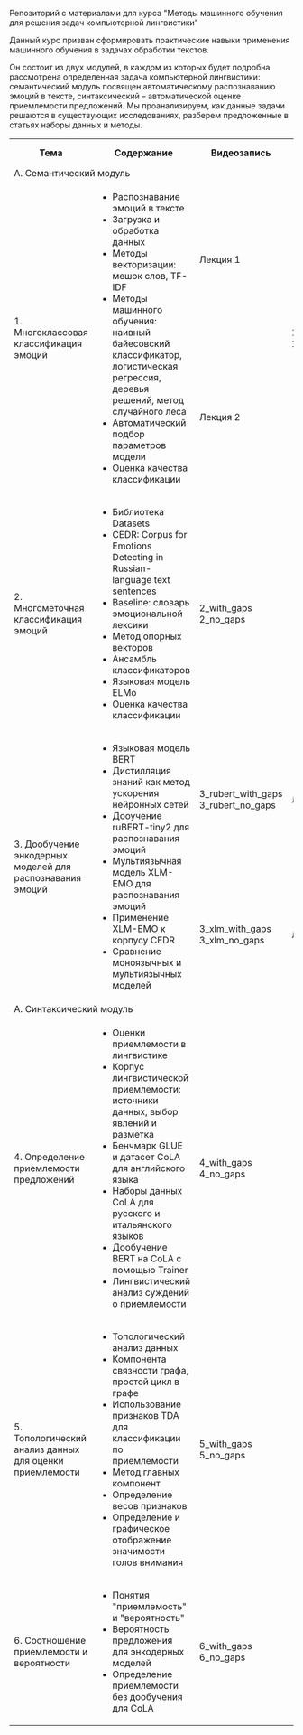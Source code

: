 Репозиторий с материалами для курса "Методы машинного обучения для решения задач компьютерной лингвистики"

Данный курс призван сформировать практические навыки применения машинного обучения в задачах обработки текстов.

Он состоит из двух модулей, в каждом из которых будет подробна рассмотрена определенная задача компьютерной лингвистики: семантический модуль посвящен автоматическому распознаванию эмоций в тексте, синтаксический – автоматической оценке приемлемости предложений. Мы проанализируем, как данные задачи решаются в существующих исследованиях, разберем предложенные в статьях наборы данных и методы.

<!DOCTYPE html>
<html>
<table>
  <tr>
    <th>Тема</th>
    <th>Содержание</th>
    <th>Видеозапись</th>
    <th>Colab-блокнот</th>
  </tr>
  <tr>
    <td colspan="3">А. Семантический модуль</td>
    </tr>
  <tr>
    <td rowspan="2">1. Многоклассовая классификация эмоций</td>
    <td rowspan="2"><ul>
  <li>Распознавание эмоций в тексте</li>
  <li>Загрузка и обработка данных</li>
  <li>Методы векторизации: мешок слов, TF-IDF</li>
  <li>Методы машинного обучения: наивный байесовский классификатор, логистическая регрессия, деревья решений, метод случайного леса</li>
  <li>Автоматический подбор параметров модели</li>
  <li>Оценка качества классификации</li>
</ul>  </td>
    <td>Лекция 1</td>
        <td rowspan="2">1_with_gaps<br/>1_no_gaps</td>
    </tr>
  <tr>
    <td>Лекция 2</td>
  </tr>
  <tr>
    <td>2. Многометочная классификация эмоций</td>
      <td><ul>
  <li>Библиотека Datasets</li>
  <li>CEDR: Corpus for Emotions Detecting in Russian-language text sentences</li>
  <li>Baseline: словарь эмоциональной лексики</li>
  <li>Метод опорных векторов</li>
  <li>Ансамбль классификаторов</li>
  <li>Языковая модель ELMo</li>
  <li>Оценка качества классификации</li>
</ul>  </td>
    <td>2_with_gaps<br/>2_no_gaps</td>
     </tr>
     <tr>
  <td rowspan="2">3. Дообучение энкодерных моделей для распознавания эмоций</td>
      <td rowspan="2"><ul>
  <li>Языковая модель BERT</li>
  <li>Дистилляция знаний как метод ускорения нейронных сетей</li>
  <li>Дооучение ruBERT-tiny2 для распознавания эмоций</li>
  <li>Мультиязычная модель XLM-EMO для распознавания эмоций</li>
  <li>Применение XLM-EMO к корпусу CEDR</li>
  <li>Сравнение моноязычных и мультиязычных моделей</li>
</ul>  </td>
       <td>3_rubert_with_gaps<br/>3_rubert_no_gaps</td>
        <td>Лекция 5</td>
       </tr>
      <tr>
       <td>3_xlm_with_gaps<br/>3_xlm_no_gaps</td>
        <td>Лекция 6</td>
   </tr>
  <tr>
    <td colspan="2">А. Синтаксический модуль</td>
    </tr>
  <tr>
  <td>4. Определение приемлемости предложений</td>
      <td><ul>
  <li>Оценки приемлемости в лингвистике</li>
  <li>Корпус лингвистической приемлемости: источники данных, выбор явлений и разметка</li>
  <li>Бенчмарк GLUE и датасет CoLA для английского языка</li>
  <li>Наборы данных CoLA для русского и итальянского языков</li>
  <li>Дообучение BERT на CoLA с помощью Trainer</li>
  <li>Лингвистический анализ суждений о приемлемости</li>
</ul>  </td>
    <td>4_with_gaps<br/>4_no_gaps</td>
   </tr>
  <tr>
  <td>5. Топологический анализ данных для оценки приемлемости</td>
      <td><ul>
  <li>Топологический анализ данных</li>
  <li>Компонента связности графа, простой цикл в графе</li>
  <li>Использование признаков TDA для классификации по приемлемости</li>
  <li>Метод главных компонент</li>
  <li>Определение весов признаков</li>
  <li>Определение и графическое отображение значимости голов внимания</li>
</ul>  </td>
    <td>5_with_gaps<br/>5_no_gaps</td>
   </tr>
  <tr>
  <td> 6. Соотношение приемлемости и вероятности</td>
      <td><ul>
  <li>Понятия "приемлемость" и "вероятность"</li>
  <li>Вероятность предложения для энкодерных моделей</li>
  <li>Определение приемлемости без дообучения для CoLA</li>
</ul>  </td>
    <td>6_with_gaps<br/>6_no_gaps</td>
   </tr>
</table>
</html>

